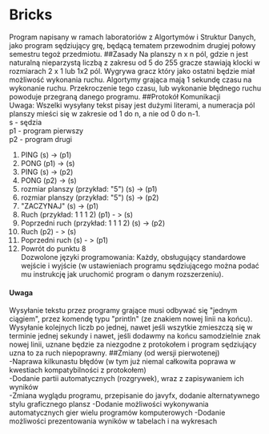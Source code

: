 # Bricks
Program napisany w ramach laboratoriów z Algortymów i Struktur Danych, jako program sędziujący grę, będącą tematem przewodnim
drugiej połowy semestru tegoż przedmiotu.
##Zasady
Na planszy n x n pól, gdzie n jest naturalną nieparzystą liczbą z zakresu od 5 do 255 gracze stawiają klocki w rozmiarach 2 x 1
lub 1x2 pól. Wygrywa gracz który jako ostatni będzie miał możliwość wykonania ruchu. Algortymy grająca mają 1 sekundę czasu na
wykonanie ruchu. Przekroczenie tego czasu, lub wykonanie błędnego ruchu powoduje przegraną danego programu.
##Protokół Komunikacji  
Uwaga: Wszelki wysyłany tekst pisay jest dużymi literami, a numeracja pól planszy mieści się w zakresie od 1 do n, a nie od 0 do n-1.  
s - sędzia  
p1 - program pierwszy  
p2 - program drugi     
1. PING (s) -> (p1)   
2. PONG (p1) -> (s)  
3. PING (s) -> (p2)  
4. PONG (p2) -> (s)  
5. rozmiar planszy (przykład: "5") (s) -> (p1)  
6. rozmiar planszy (przykład: "5") (s) -> (p2)  
7. "ZACZYNAJ" (s) -> (p1)  
8. Ruch (przykład: 1 1 1 2) (p1) - > (s)  
9. Poprzedni ruch (przykład: 1 1 1 2) (s) -> (p2)  
10. Ruch (p2) - > (s)  
11. Poprzedni ruch (s) - > (p1)  
12. Powrót do punktu 8  
Dozwolone języki programowania: Każdy, obsługujący standardowe wejście i wyjście (w ustawieniach programu sędziującego można 
podać mu instrukcję jak uruchomić program o danym rozszerzeniu).
#### Uwaga  
Wysyłanie tekstu przez programy grające musi odbywać się "jednym ciągiem", przez komendę typu "println" (ze znakiem nowej linii na końcu). Wysyłanie kolejnych liczb po jednej, nawet jeśli wszytkie zmieszczą się w terminie jednej sekundy i nawet, jeśli dodawmy na końcu samodzielnie znak nowej linii, uznane będzie za niezgodne z protokołem i program sędziujący uzna to za ruch niepoprawny.
##Zmiany (od wersji pierwotenej)  
-Naprawa kilkunastu błędów (w tym już niemal całkowita poprawa w kwestiach kompatybilności z protokołem)  
-Dodanie partii automatycznych (rozgrywek), wraz z zapisywaniem ich wyników  
-Zmiana wyglądu programu, przepisanie do javyfx, dodanie alternatywnego stylu graficznego plansz
-Dodanie możliwości wykonywania automatycznych gier wielu programów komputerowych
-Dodanie możliwości prezentowania wyników w tabelach i na wykresach

